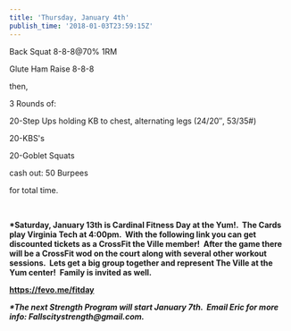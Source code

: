 ```yaml
---
title: 'Thursday, January 4th'
publish_time: '2018-01-03T23:59:15Z'
---
```


Back Squat 8-8-8\@70% 1RM

Glute Ham Raise 8-8-8

then,

3 Rounds of:

20-Step Ups holding KB to chest, alternating legs (24/20″, 53/35\#)

20-KBS's

20-Goblet Squats

cash out: 50 Burpees

for total time.

 

**\*Saturday, January 13th is Cardinal Fitness Day at the Yum!.  The
Cards play Virginia Tech at 4:00pm.  With the following link you can get
discounted tickets as a CrossFit the Ville member!  After the game there
will be a CrossFit wod on the court along with several other workout
sessions.  Lets get a big group together and represent The Ville at the
Yum center!  Family is invited as well.**

**<https://fevo.me/fitday>**

***\*The next Strength Program will start January 7th.  Email Eric for
more info: Fallscitystrength\@gmail.com.***
